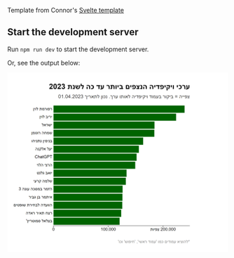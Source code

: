 Template from Connor's [Svelte template](https://github.com/connorrothschild/iib-svelte-workshop-template)

## Start the development server

Run `npm run dev` to start the development server.

Or, see the output below:

![](./src/static/plot.png)